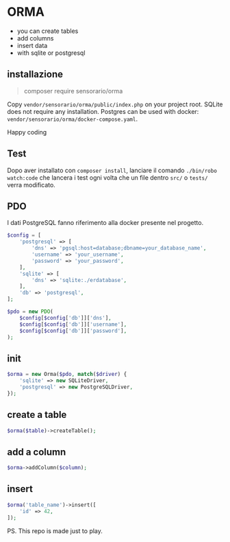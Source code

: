 # ORMA

 - you can create tables
 - add columns
 - insert data
 - with sqlite or postgresql

## installazione

 > composer require sensorario/orma

Copy `vendor/sensorario/orma/public/index.php` on your project root.
SQLite does not require any installation. Postgres can be used with docker: `vendor/sensorario/orma/docker-compose.yaml`.

Happy coding

## Test

Dopo aver installato con `composer install`, lanciare il comando `./bin/robo watch:code` che lancera i test ogni volta che un file dentro `src/` o `tests/` verra modificato.

## PDO

I dati PostgreSQL fanno riferimento alla docker presente nel progetto.

```php
$config = [
    'postgresql' => [
        'dns' => 'pgsql:host=database;dbname=your_database_name',
        'username' => 'your_username',
        'password' => 'your_password',
    ],
    'sqlite' => [
        'dns' => 'sqlite:./erdatabase',
    ],
    'db' => 'postgresql',
];

$pdo = new PDO(
    $config[$config['db']]['dns'],
    $config[$config['db']]['username'],
    $config[$config['db']]['password'],
);
```

## init

```php
$orma = new Orma($pdo, match($driver) {
    'sqlite' => new SQLiteDriver,
    'postgresql' => new PostgreSQLDriver,
});
```

## create a table

```php
$orma($table)->createTable();
```

## add a column

```php
$orma->addColumn($column);
```
## insert

```php
$orma('table_name')->insert([
    'id' => 42,
]);
```

PS. This repo is made just to play.